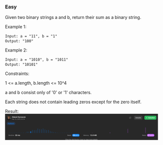 ### Easy

Given two binary strings a and b, return their sum as a binary string.

 

Example 1:
```
Input: a = "11", b = "1"
Output: "100"
```
Example 2:
```
Input: a = "1010", b = "1011"
Output: "10101"
 ```

Constraints:

1 <= a.length, b.length <= 10^4

a and b consist only of '0' or '1' characters.

Each string does not contain leading zeros except for the zero itself.

Result:
![img.png](img.png)
